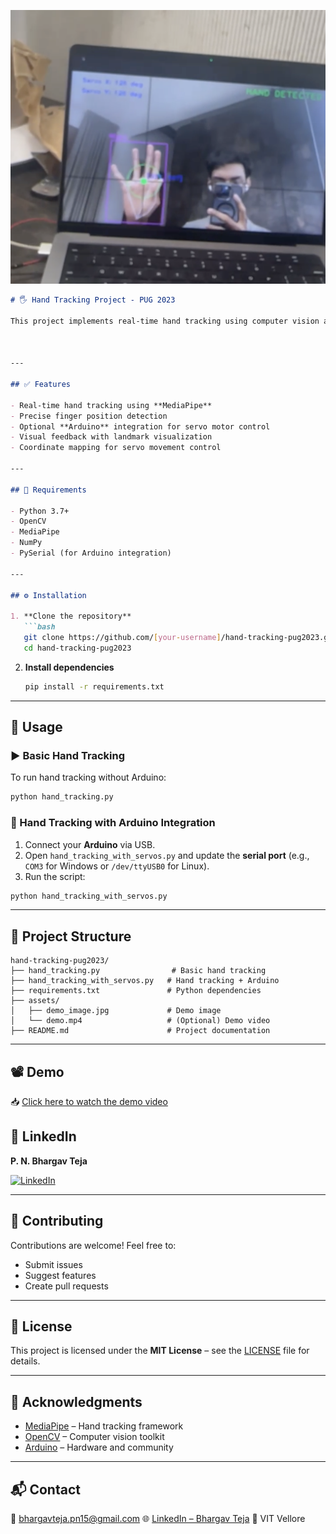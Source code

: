 ![Project Demo](assests/demo_image.png)

````md
# 🖐️ Hand Tracking Project - PUG 2023

This project implements real-time hand tracking using computer vision and optionally controls servo motors through an **Arduino** microcontroller. Developed as part of the **PUG 2023** initiative, it offers an intuitive interface for detecting finger positions and translating them into motion commands.



---

## ✅ Features

- Real-time hand tracking using **MediaPipe**
- Precise finger position detection
- Optional **Arduino** integration for servo motor control
- Visual feedback with landmark visualization
- Coordinate mapping for servo movement control

---

## 🧰 Requirements

- Python 3.7+
- OpenCV
- MediaPipe
- NumPy
- PySerial (for Arduino integration)

---

## ⚙️ Installation

1. **Clone the repository**
   ```bash
   git clone https://github.com/[your-username]/hand-tracking-pug2023.git
   cd hand-tracking-pug2023
````

2. **Install dependencies**

   ```bash
   pip install -r requirements.txt
   ```

---

## 🚀 Usage

### ▶️ Basic Hand Tracking

To run hand tracking without Arduino:

```bash
python hand_tracking.py
```

### 🧠 Hand Tracking with Arduino Integration

1. Connect your **Arduino** via USB.
2. Open `hand_tracking_with_servos.py` and update the **serial port** (e.g., `COM3` for Windows or `/dev/ttyUSB0` for Linux).
3. Run the script:

```bash
python hand_tracking_with_servos.py
```

---

## 📁 Project Structure

```
hand-tracking-pug2023/
├── hand_tracking.py                # Basic hand tracking
├── hand_tracking_with_servos.py   # Hand tracking + Arduino
├── requirements.txt               # Python dependencies
├── assets/
│   ├── demo_image.jpg             # Demo image
│   └── demo.mp4                   # (Optional) Demo video
├── README.md                      # Project documentation
```

---

## 📽️ Demo

📥 [Click here to watch the demo video]([[assests/demo_video.mp4](https://bhargavteja-9779.github.io/Hand-Tracking-Project---PUG-2025-/gh-pages/)](https://bhargavteja-9779.github.io/Hand-Tracking-Project---PUG-2025-/assests/demo_video.mp4))


## 👤 LinkedIn

**P. N. Bhargav Teja**

[![LinkedIn](https://img.shields.io/badge/LinkedIn-Bhargav%20Teja-blue?logo=linkedin)](https://www.linkedin.com/in/p-n-b-t)

---

## 🤝 Contributing

Contributions are welcome! Feel free to:

* Submit issues
* Suggest features
* Create pull requests

---

## 📄 License

This project is licensed under the **MIT License** – see the [LICENSE](LICENSE) file for details.

---

## 🙏 Acknowledgments

* [MediaPipe](https://mediapipe.dev/) – Hand tracking framework
* [OpenCV](https://opencv.org/) – Computer vision toolkit
* [Arduino](https://www.arduino.cc/) – Hardware and community

---

## 📬 Contact

📧 [bhargavteja.pn15@gmail.com](mailto:bhargavteja5098171@gmail.com)
🌐 [LinkedIn – Bhargav Teja](https://www.linkedin.com/in/p-n-b-t)
📍 VIT Vellore 

```
